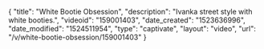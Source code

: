 {
    "title": "White Bootie Obsession",
    "description": "Ivanka street style with white booties.",
    "videoid": "159001403",
    "date_created": "1523636996",
    "date_modified": "1524511954",
    "type": "captivate",
    "layout": "video",
    "url": "\/v\/white-bootie-obsession\/159001403"
}